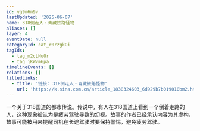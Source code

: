 ```yaml
---
id: yg9m6m9v
lastUpdated: '2025-06-07'
name: 318倒走人・青藏铁路怪物
aliases: []
layer: 4
eventDate: null
categoryId: cat_r0rzgkOi
tagIds:
  - tag_m2cLNuOr
  - tag_jKWvm6pa
timelineEvents: []
relations: []
titledLinks:
  - title: '链接: 318倒走人・青藏铁路怪物'
    url: 'https://k.sina.com.cn/article_1838324603_6d929b7b019010bm2.html'
---
```

一个关于318国道的都市传说。传说中，有人在318国道上看到一个倒着走路的人，这种现象被认为是疲劳驾驶导致的幻视。故事的作者已经承认内容为其虚构，故事可能被用来提醒司机在长途驾驶时要保持警惕，避免疲劳驾驶。
